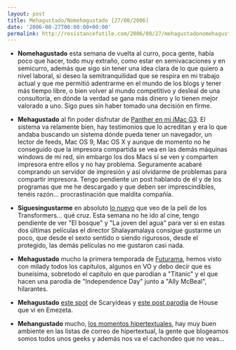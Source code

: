 ```yaml
---
layout: post
title: Mehagustado/Nomehagustado [27/08/2006]
date: '2006-08-27T00:00:00+00:00'
permalink: http://resistancefutile.com/2006/08/27/mehagustadonomehagustado-27082006/
---
```

- <span style="font-weight:bold;">Nomehagustado</span> esta semana de vuelta al curro, poca gente, había poco que hacer, todo muy extraño, como estar en semivacaciones y en semicurro, además que sigo sin tener una idea clara de lo que quiero a nivel laboral, si deseo la semitranquilidad que se respira en mi trabajo actual y que me permitió adentrarme en el mundo de los blogs y tener más tiempo libre, o bien volver al mundo competitivo y desleal de una consultoría, en dónde la verdad se gana más dinero y lo tienen mejor valorado a uno. Sigo pues sin haber tomado una decisión en firme.

- <span style="font-weight:bold;">Mehagustado</span> al fin poder disfrutar de <a href="http://resistancefutile.blogspot.com/2006/08/la-noche-de-la-pantera.html">Panther en mi iMac G3</a>. El sistema va relamente bien, hay testimonios que lo acreditan y era lo que andaba buscando un sistema dónde pueda tener un navegador, un lector de feeds, Mac OS 9, Mac OS X y aunque de momento no he conseguido que la impresora compartida se vea en las demás máquinas windows de mi red, sin embargo los dos Macs sí se ven y comparten impresora entre ellos y no hay problema. Seguramente acabaré comprando un servidor de impresión y así olvidarme de problemas para compartir impresora. Tengo pendiente un post hablando de él y de los programas que me he descargado y que deben ser imprescindibles, tenéis razón... procrastinación que maldita compañía.

- <span style="font-weight:bold;">Siguesingustarme</span> en absoluto <a href="http://resistancefutile.blogspot.com/2006/08/yo-si-te-voy-trasforma-cuando-te-coja.html">lo nuevo</a> que veo de la peli de los Transformers... qué cruz. Esta semana no he ido al cine, tengo pendiente de ver "El bosque" y "La joven del agua" para ver si en estas dos últimas películas el director Shalayamalaya consigue gustarme un poco, que desde el sexto sentido o siendo rigurosos, desde el protegido, las demás películas no me gustaron casi nada.

- <span style="font-weight:bold;">Mehagustado</span> mucho la primera temporada de <a href="http://www.imdb.com/title/tt0149460/">Futurama</a>, hemos visto con milady todos los capítulos, algunos en VO y debo decir que es buneísima, sobretodo el capítulo en que parodian a "Titanic" y el que hacen una parodia de "Independence Day" junto a "Ally McBeal", hilarantes.

- <span style="font-weight:bold;">Mehagustado</span> <a href="http://www.scaryideas.com/Videos/Matrixta/">este spot</a> de Scaryideas y <a href="http://www.emezeta.com/articulos/house-md-el-secreto-de-foreman">este post parodia</a> de House que vi en Emezeta.

- <span style="font-weight:bold;">Mehangustado</span> mucho, <a href="http://proletarium.org/2006/08/23/momentos-hipertextuales">los momentos hipertextuales</a>, hay muy buen ambiente en las listas de correo de hipertextual, la gente que blogeamos somos todos unos geeks y además nos va el cachondeo que no veas...
